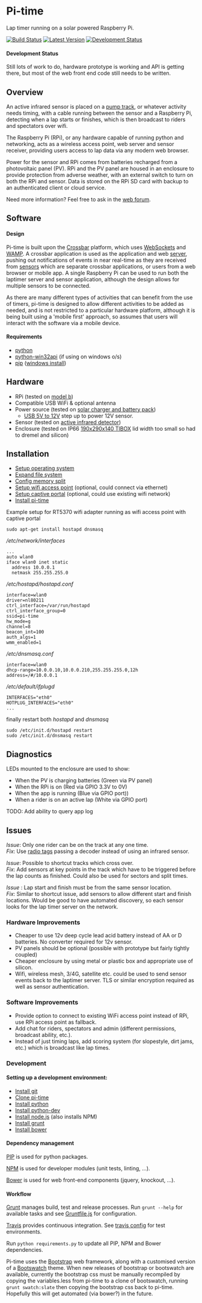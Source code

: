 # Pi-time

Lap timer running on a solar powered Raspberry Pi.

[![Build Status](https://travis-ci.org/si618/pi-time.svg?branch=master)](https://travis-ci.org/si618/pi-time)&nbsp;[![Latest Version](https://img.shields.io/pypi/v/pi-time.svg)](https://pypi.python.org/pypi/pi-time/)&nbsp;[![Development Status](https://img.shields.io/pypi/status/pi-time.svg)](https://pypi.python.org/pypi/pi-time/)

#### Development Status

Still lots of work to do, hardware prototype is working and API is getting there, but most of the web front end code still needs to be written.

## Overview

An active infrared sensor is placed on a [pump track](http://adventuresportsjournal.com/biking/pumpin-an-introduction-to-the-world-of-pump-tracks), or whatever activity needs timing, with a cable running between the sensor and a Raspberry Pi, detecting when a lap starts or finishes, which is then broadcast to riders and spectators over wifi.

The Raspberry Pi (RPi), or any hardware capable of running python and networking, acts as a wireless access point, web server and sensor receiver, providing users access to lap data via any modern web browser.

Power for the sensor and RPi comes from batteries recharged from a photovoltaic panel (PV). RPi and the PV panel are housed in an enclosure to provide protection from adverse weather, with an external switch to turn on both the RPi and sensor. Data is stored on the RPi SD card with backup to an authenticated client or cloud service.

Need more information?  Feel free to ask in the [web forum](https://groups.google.com/forum/#!forum/pi-time).  

## Software

#### Design

Pi-time is built upon the [Crossbar](http://crossbar.io/) platform, which uses [WebSockets](http://tools.ietf.org/html/rfc6455) and [WAMP](http://wamp.ws). A crossbar application is used as the application and web [server](https://github.com/si618/pi-time/tree/master/pi_time/laptimer), pushing out notifications of events in near real-time as they are received from [sensors](https://github.com/si618/pi-time/tree/master/pi_time/sensor) which are separate crossbar applications, or users from a web browser or mobile app. A single Raspberry Pi can be used to run both the laptimer server and sensor application, although the design allows for multiple sensors to be connected.

As there are many different types of activities that can benefit from the use of timers, pi-time is designed to allow different activities to be added as needed, and is not restricted to a particular hardware platform, although it is being built using a 'mobile first' approach, so assumes that users will interact with the software via a mobile device.  

#### Requirements

* [python](http://python.org/download/)
* [python-win32api](http://sourceforge.net/projects/pywin32/) (if using on windows o/s)
* [pip](http://www.pip-installer.org/en/latest/installing.html) ([windows install](http://stackoverflow.com/a/12476379/44540))

## Hardware

* RPi (tested on [model b](http://au.element14.com/Raspberry_Pi))
* Compatible USB WiFi & optional antenna
* Power source (tested on [solar charger and battery pack](http://cgi.cottonpickers.plus.com/~cottonpickers/forum/viewtopic.php?f=2&t=474&sid=ec0e5edc2965ab799801f71ed28f6c23))
  * [USB 5V to 12V](http://www.ebay.com.au/itm/271176652645?ssPageName=STRK:MEWNX:IT&_trksid=p3984.m1497.l2649) step up to power 12V sensor.
* Sensor (tested on [active infrared detector](http://www.ebay.com.au/itm/350771078173?ssPageName=STRK:MEWNX:IT&_trksid=p3984.m1497.l2649))
* Enclosure (tested on IP66 [190x290x140 TIBOX](http://www.ebay.com.au/itm/121133523629?ssPageName=STRK:MEWNX:IT&_trksid=p3984.m1497.l2649) lid width too small so had to dremel and silicon)

## Installation

* [Setup operating system](http://www.raspberrypi.org/downloads)
* [Expand file system](http://elinux.org/RPi_raspi-config#expand_rootfs_-_Expand_root_partition_to_fill_SD_card)
* [Config memory split](http://elinux.org/RPi_raspi-config#memory_split_-_Change_memory_split)
* [Setup wifi access point](http://learn.adafruit.com/setting-up-a-raspberry-pi-as-a-wifi-access-point/overview) (optional, could connect via ethernet)
* [Setup captive portal](http://sirlagz.net/2013/08/23/how-to-captive-portal-on-the-raspberry-pi/) (optional, could use existing wifi network)
* [Install pi-time](https://pypi.python.org/pypi/pi-time)

Example setup for RT5370 wifi adapter running as wifi access point with captive portal

    sudo apt-get install hostapd dnsmasq

  */etc/network/interfaces*

    ...
    auto wlan0
    iface wlan0 inet static
      address 10.0.0.1
      netmask 255.255.255.0

  */etc/hostapd/hostapd.conf*

    interface=wlan0
    driver=nl80211
    ctrl_interface=/var/run/hostapd
    ctrl_interface_group=0
    ssid=pi-time
    hw_mode=g
    channel=8
    beacon_int=100
    auth_algs=1
    wmm_enabled=1

  */etc/dnsmasq.conf*

    interface=wlan0
    dhcp-range=10.0.0.10,10.0.0.210,255.255.255.0,12h
    address=/#/10.0.0.1

  */etc/default/ifplugd*

    INTERFACES="eth0"
    HOTPLUG_INTERFACES="eth0"
    ...

  finally restart both *hostapd* and *dnsmasq*

    sudo /etc/init.d/hostapd restart
    sudo /etc/init.d/dnsmasq restart

## Diagnostics

LEDs mounted to the enclosure are used to show:
* When the PV is charging batteries (Green via PV panel)
* When the RPi is on (Red via GPIO 3.3V to 0V)
* When the app is running (Blue via GPIO port))
* When a rider is on an active lap (White via GPIO port)

TODO: Add ability to query app log

## Issues

_Issue_:  Only one rider can be on the track at any one time.  
_Fix_: Use [radio tags](https://en.wikipedia.org/wiki/Transponder_timing) passing a decoder instead of using an infrared sensor.

_Issue_:  Possible to shortcut tracks which cross over.  
_Fix_: Add sensors at key points in the track which have to be triggered before the lap counts as finished. Could also be used for sectors and split times.

_Issue_ : Lap start and finish must be from the same sensor location.  
_Fix_: Similar to shortcut issue, add sensors to allow different start and finish locations. Would be good to have automated discovery, so each sensor looks for the lap timer server on the network.

### Hardware Improvements

* Cheaper to use 12v deep cycle lead acid battery instead of AA or D batteries. No converter required for 12v sensor.
* PV panels should be optional (possible with prototype but fairly tightly coupled)
* Cheaper enclosure by using metal or plastic box and appropriate use of silicon.
* Wifi, wireless mesh, 3/4G, satellite etc. could be used to send sensor events back to the laptimer server. TLS or similar encryption required as well as sensor authentication.

### Software Improvements

* Provide option to connect to existing WiFi access point instead of RPi, use RPi access point as fallback.
* Add chat for riders, spectators and admin (different permissions, broadcast ability, etc.).
* Instead of just timing laps, add scoring system (for slopestyle, dirt jams, etc.) which is broadcast like lap times.

### Development

#### Setting up a development environment:

* [Install git](http://git-scm.com/downloads)
* [Clone pi-time](https://github.com/si618/pi-time.git)
* [Install python](#requirements)
* [Install python-dev](http://packages.debian.org/wheezy/python-dev)
* [Install node.js](http://nodejs.org/download/) (also installs NPM)
* [Install grunt](http://gruntjs.com/getting-started)
* [Install bower](http://bower.io/#install-bower)

#### Dependency management

[PIP](http://www.pip-installer.org) is used for python packages.

[NPM](https://www.npmjs.org/) is used for developer modules (unit tests, linting, ...).

[Bower](http://bower.io/) is used for web front-end components (jquery, knockout, ...).

#### Workflow

[Grunt](http://gruntjs.com/) manages build, test and release processes. Run `grunt --help` for available tasks and see [Gruntfile.js](https://github.com/si618/pi-time/blob/master/Gruntfile.js) for configuration.

[Travis](https://travis-ci.org/si618/pi-time) provides continuous integration. See [travis config](https://github.com/si618/pi-time/blob/master/.travis.yml) for test environments.

Run `python requirements.py` to update all PIP, NPM and Bower dependencies.   

Pi-time uses the [Bootstrap](http://getbootstrap.com/) web framework, along with a customised version of a [Bootswatch](http://bootswatch.com/slate) theme.
When new releases of bootstrap or bootswatch are available, currently the bootstrap css must be manually recompiled by copying the variables.less from pi-time to a clone of bootswatch, running `grunt swatch:slate` then copying the bootstrap css back to pi-time. Hopefully this will get automated (via bower?) in the future.  
